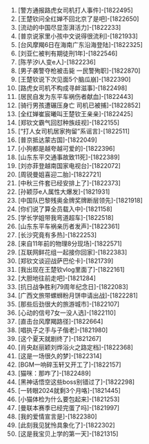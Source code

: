 
1. [警方通报路虎女司机打人事件]-[1822495]
1. [王楚钦问全红婵不回北京了是吧]-[1822650]
1. [流动的中国尽显澎湃活力]-[1822233]
1. [普京说家里小孩中文说得很流利]-[1821933]
1. [台风摩羯6日在海南广东沿海登陆]-[1822325]
1. [刘亚仁被判有期徒刑1年]-[1822546]
1. [陈芋汐i人变e人]-[1822236]
1. [男子袭警夺枪被击毙 一民警殉职]-[1822870]
1. [王楚钦说下次见面5个脑瓜崩]-[1822390]
1. [路虎女司机不构成寻衅滋事]-[1822498]
1. [居民自发为东平车祸伤者献血]-[1822443]
1. [骑行男孩遭碾压身亡 司机已被捕]-[1822852]
1. [全红婵崔宸曦叫王楚钦王亲亲]-[1822425]
1. [郑钦文霸气回怼种族歧视]-[1822155]
1. [“打人女司机居家拘留”系谣言]-[1822511]
1. [普京抵达蒙古国]-[1822049]
1. [小狗都是越夸越可爱的]-[1822396]
1. [山东东平交通事故致11死]-[1822389]
1. [刘亦菲登越南国家电视台]-[1822072]
1. [周锐曼姐喜迎二胎]-[1822721]
1. [中秋三件套已经安排上了]-[1822373]
1. [孙颖莎e人属性大爆发]-[1821931]
1. [中国队巴黎残奥金牌奖牌断层领先]-[1821918]
1. [你们说了算全员载入中]-[1821158]
1. [学长学姐带我弯道超车]-[1822518]
1. [山东东平车祸亲历者发声]-[1822361]
1. [长沙究竟有多热]-[1822253]
1. [来自11年前的物理8分现场]-[1822571]
1. [互联网鲜花组一起接你回家]-[1822383]
1. [郑钦文谈迎战萨巴伦卡]-[1821739]
1. [我出现在王楚钦vlog里面了]-[1822161]
1. [大胆地往前走吧]-[1821284]
1. [抗日战争胜利79周年纪念日]-[1822083]
1. [广西文旅带螺蛳粉月饼申请出战]-[1822281]
1. [那些后劲很大的旅游城市]-[1822107]
1. [心动的信号7女一没人选]-[1822110]
1. [直击台风摩羯路径]-[1822664]
1. [唱执子之手与子偕老]-[1821980]
1. [这个夏天就剧终了]-[1821267]
1. [肖央赵丽颖刘烨浴火之路定档]-[1822368]
1. [这是一场很久的梦]-[1822314]
1. [BGM一响碎玉轩又开工了]-[1822157]
1. [猫咪：那咋了]-[1822489]
1. [黑神话悟空这些boss别错过了]-[1822298]
1. [一转眼2024就剩3个月咯]-[1821445]
1. [小猫体检为什么要包起来]-[1821253]
1. [曼联本赛季已经完蛋了吗]-[1821997]
1. [我的爱情宣言是]-[1822380]
1. [此刻我见犹怜具象化了]-[1822302]
1. [这是我宝贝上学的第一天]-[1821315]